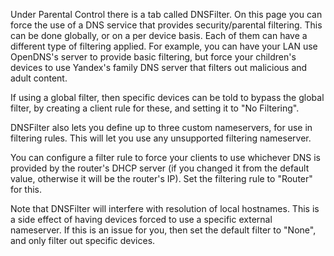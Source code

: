 Under Parental Control there is a tab called DNSFilter.  On this 
page you can force the use of a DNS service that provides 
security/parental filtering.  This can be done globally, or on a 
per device basis.  Each of them can have a different type of filtering 
applied.  For example, you can have your LAN use OpenDNS's server to 
provide basic filtering, but force your children's devices to use 
Yandex's family DNS server that filters out malicious and adult
content.

If using a global filter, then specific devices can be told to bypass the global filter, by creating a client rule for these, and setting it to "No Filtering".

DNSFilter also lets you define up to three custom nameservers, for use in filtering rules. This will let you use any unsupported filtering nameserver.

You can configure a filter rule to force your clients to use whichever DNS is provided by the router's DHCP server (if you changed it from the default value, otherwise it will be the router's IP). Set the filtering rule to "Router" for this.

Note that DNSFilter will interfere with resolution of local hostnames.  This is a side effect of having devices forced to use a specific external nameserver. If this is an issue for you, then set the default filter to "None", and only filter out specific devices.